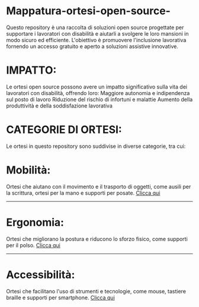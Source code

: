 # Mappatura-ortesi-open-source-
Questo repository è una raccolta di soluzioni open source progettate per supportare i lavoratori con disabilità e aiutarli a svolgere le loro mansioni in modo sicuro ed efficiente. L'obiettivo è promuovere l'inclusione lavorativa fornendo un accesso gratuito e aperto a soluzioni assistive innovative. 

# IMPATTO:
Le ortesi open source possono avere un impatto significativo sulla vita dei lavoratori con disabilità, offrendo loro:
    Maggiore autonomia e indipendenza sul posto di lavoro
    Riduzione del rischio di infortuni e malattie
    Aumento della produttività e della soddisfazione lavorativa

# CATEGORIE DI ORTESI:

Le ortesi in questo repository sono suddivise in diverse categorie, tra cui:

  # Mobilità: 
  Ortesi che aiutano con il movimento e il trasporto di oggetti, come ausili per la scrittura, ortesi per la mano e supporti per posate.
  [Clicca qui](Ausili_per_la_mobilità)

  ---

  # Ergonomia:
  Ortesi che migliorano la postura e riducono lo sforzo fisico, come supporti per il polso.
  [Clicca qui](Ergonomia)

  ---

  # Accessibilità:
  Ortesi che facilitano l'uso di strumenti e tecnologie, come mouse, tastiere braille e supporti per smartphone.
  [Clicca qui](Accessibilità)

